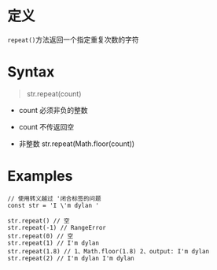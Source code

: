 # 定义
`repeat()`方法返回一个指定重复次数的字符

# Syntax

> str.repeat(count)

* count 必须非负的整数

* count 不传返回空

* 非整数 str.repeat(Math.floor(count))
 
# Examples

```
// 使用转义越过 '闭合标签的问题
const str = 'I \'m dylan '

str.repeat() // 空
str.repeat(-1) // RangeError
str.repeat(0) // 空
str.repeat(1) // I'm dylan 
str.repeat(1.8) // 1、Math.floor(1.8) 2、output: I'm dylan 
str.repeat(2) // I'm dylan I'm dylan 
```
